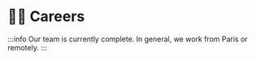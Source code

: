 # 🧑‍💼 Careers

:::info
Our team is currently complete. In general, we work from Paris or remotely.
:::

<!-- If you are knowledgeable in functional programming / theorem provers and want to work with us, <a href="mailto:&#099;&#111;&#110;&#116;&#097;&#099;&#116;&#064;formal&#046;&#108;&#097;&#110;&#100;">contact us</a>. We provide positions in Paris or remote.

- [Coq proof engineer](jobs/formal-verification-ocaml-formal-land.pdf) -->
